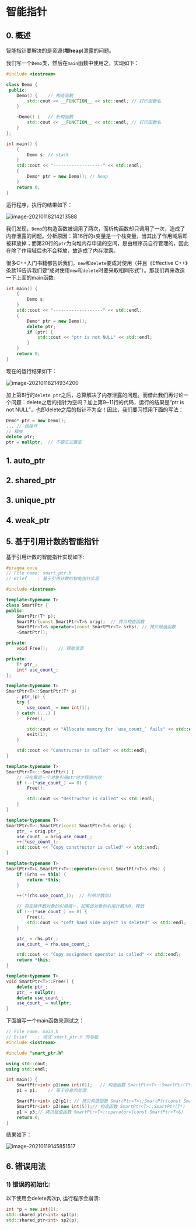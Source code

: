 # 智能指针

## 0. 概述

智能指针要解决的是资源(**堆heap**)泄露的问题。

我们写一个`Demo`类，然后在`main`函数中使用之，实现如下：

```c++
#include <iostream>

class Demo {
 public:
	Demo() {	// 构造函数
		std::cout << __FUNCTION__ << std::endl;	// 打印函数名
	}

	~Demo() {	// 析构函数
		std::cout << __FUNCTION__ << std::endl;	// 打印函数名
	}
};

int main() {
	{
		Demo s;	// stack
	}
	std::cout << "-------------------" << std::endl;
	{
		Demo* ptr = new Demo();	// heap
	}
	return 0;
}
```

运行程序，执行的结果如下：

![image-20210118214213588](img/%E6%99%BA%E8%83%BD%E6%8C%87%E9%92%88/image-20210118213711746.png)

​		我们发现，`Demo`的构造函数被调用了两次，而析构函数却只调用了一次，造成了内存泄露的问题。分析原因：第16行的`s`变量是一个栈变量，当其出了作用域后即被释放掉；而第20行的`ptr`为向堆内存申请的空间，是由程序员自行管理的，因此在除了作用域后也不会释放，故造成了内存泄露。

​		很多C++入门书籍都告诉我们，`new`和`delete`要成对使用（并且《Effective C++》条款16告诉我们要“成对使用`new`和`delete`时要采取相同形式”）。那我们再来改造一下上面的main函数:

```c++
int main() {
	{
		Demo s;
	}
	std::cout << "-------------------" << std::endl;
	{
		Demo* ptr = new Demo();
		delete ptr;
		if (ptr) {
			std::cout << "ptr is not NULL" << std::endl;
		}
    }
	return 0;
}
```

现在的运行结果如下：

![image-20210118214934200](img/%E6%99%BA%E8%83%BD%E6%8C%87%E9%92%88/image-20210118214934200.png)

​		加上第8行的`delete ptr`之后，总算解决了内存泄露的问题。而借此我们再讨论一个问题：delete之后的指针为空吗？加上第9~11行的代码，运行的结果是“ptr is not NULL”，也即delete之后的指针不为空！因此，我们要习惯用下面的写法：

```c++
Demo* ptr = new Demo();
... // 做操作
// 释放
delete ptr;
ptr = nullptr;	// 不要忘记置空
```

## 1. auto_ptr

## 2. shared_ptr

## 3. unique_ptr

## 4. weak_ptr

## 5. 基于引用计数的智能指针

基于引用计数的智能指针实现如下:

```c++
#pragma once
// File name: smart_ptr.h
// Brief	: 基于引用计数的智能指针实现

#include <iostream>

template<typename T>
class SmartPtr {
public:
	SmartPtr(T* p);
	SmartPtr(const SmartPtr<T>& orig);	// 拷贝构造函数
	SmartPtr<T>& operator=(const SmartPtr<T> &rhs);	// 拷贝赋值函数
	~SmartPtr();

private:
	void Free();	// 释放资源

private:
	T* ptr_;
	int* use_count_;
};

template<typename T>
SmartPtr<T>::SmartPtr(T* p)
	: ptr_(p) {
	try {
		use_count_ = new int(1);
	} catch (...) {
		Free();

		std::cout << "Allocate memory for `use_count_` fails" << std::endl;
		exit(1);
	}

	std::cout << "Constructor is called" << std::endl;
}

template<typename T>
SmartPtr<T>::~SmartPtr() {
	// 只在最后一个对象引用ptr时才释放内存
	if (--(*use_count_) == 0) {
		Free();

		std::cout << "Destructor is called" << std::endl;
	}
}

template<typename T>
SmartPtr<T>::SmartPtr(const SmartPtr<T>& orig) {
	ptr_ = orig.ptr_;
	use_count_ = orig.use_count_;
	++(*use_count_);
	std::cout << "Copy constructor is called" << std::endl;
}

template<typename T>
SmartPtr<T>& SmartPtr<T>::operator=(const SmartPtr<T>& rhs) {
	if (&rhs == this) {
		return *this;
	}

	++(*(rhs.use_count_));	// 引用计数加1

	// 将左操作数对象的引用减一，如果该对象的引用计数为0，释放
	if (--(*use_count_) == 0) {
		Free();
		std::cout << "Left hand side object is deleted" << std::endl;
	}

	ptr_ = rhs.ptr_;
	use_count_ = rhs.use_count_;

	std::cout << "Copy assignment operator is called" << std::endl;
	return *this;
}

template<typename T>
void SmartPtr<T>::Free() {
	delete ptr_;
	ptr_ = nullptr;
	delete use_count_;
	use_count_ = nullptr;
}
```

下面编写一个main函数来测试之：

```c++
// File name: main.h
// Brief	: 测试`smart_ptr.h`的功能
#include <iostream>

#include "smart_ptr.h"

using std::cout;
using std::endl;

int main() {
	SmartPtr<int> p1(new int(0));	// 构造函数 SmartPtr<T>::SmartPtr(T*)
	p1 = p1;	// 等于自身的处理

	SmartPtr<int> p2(p1); // 拷贝构造函数 SmartPtr<T>::SmartPtr(const SmartPtr<T>&)
	SmartPtr<int> p3(new int(5));// 构造函数 SmartPtr<T>::SmartPtr(T*)
	p1 = p3;// 拷贝赋值函数 SmartPtr<T>::operator=(const SmartPtr<T>&)
	return 0;
}
```

结果如下：

![image-20210119145851517](img/%E6%99%BA%E8%83%BD%E6%8C%87%E9%92%88/image-20210119145851517.png)

## 6. 错误用法

### 1) 错误的初始化:

以下使用会delete两次p, 运行程序会崩溃:

```c++
int *p = new int(1);
std::shared_ptr<int> sp1(p);
std::shared_ptr<int> sp2(p);
```

